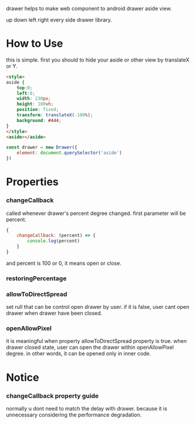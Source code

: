 drawer helps to make web component to android drawer aside view.

up down left right every side drawer library.

# How to Use
this is simple.
first you should to hide your aside or other view by translateX or Y.

```html
<style>
aside {
    top:0;
    left:0;
    width: 230px;
    height: 100vh;
    position: fixed;
    transform: translateX(-100%);
    background: #444;
}
</style>
<aside></aside>
```
```javascript
const drawer = new Drawer({
    element: document.querySelector('aside')
})
```


# Properties
### changeCallback
called whenever drawer's percent degree changed.
first parameter will be percent.
```javascript
{
    changeCallback: (percent) => {
        console.log(percent)
    }
}
```
and percent is 100 or 0, it means open or close.

### restoringPercentage


### allowToDirectSpread
set rull that can be control open drawer by user.
if it is false, user cant open drawer when drawer have been closed.

### openAllowPixel
it is meaningful when property allowToDirectSpread property is true.
when drawer closed state, user can open the drawer within openAllowPixel degree. in other words, it can be opened only in inner code.

# Notice
### changeCallback property guide
normally u dont need to match the delay with drawer.
because it is unnecessary considering the performance degradation.
